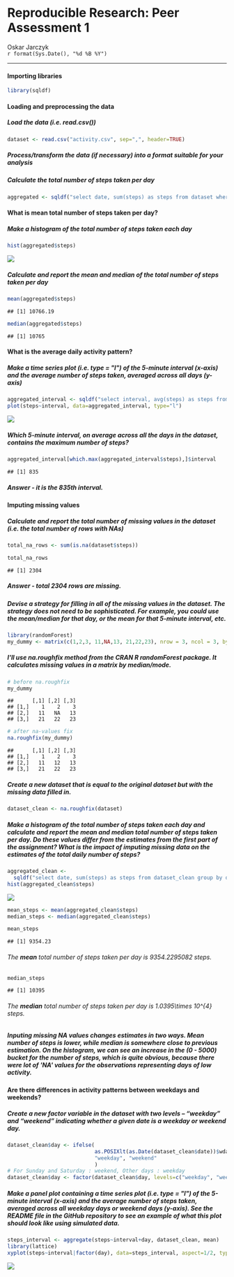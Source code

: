 # Reproducible Research: Peer Assessment 1
Oskar Jarczyk  
`r format(Sys.Date(), "%d %B %Y")`  

******

#### Importing libraries


```r
library(sqldf)
```

#### Loading and preprocessing the data

##### Load the data (i.e. read.csv())


```r
dataset <- read.csv("activity.csv", sep=",", header=TRUE)
```

##### Process/transform the data (if necessary) into a format suitable for your analysis
##### Calculate the total number of steps taken per day


```r
aggregated <- sqldf("select date, sum(steps) as steps from dataset where steps is not NULL group by date order by date asc")
```

#### What is mean total number of steps taken per day?

##### Make a histogram of the total number of steps taken each day


```r
hist(aggregated$steps)
```

![](PA1_template_files/figure-html/unnamed-chunk-4-1.png)<!-- -->

##### Calculate and report the mean and median of the total number of steps taken per day


```r
mean(aggregated$steps)
```

```
## [1] 10766.19
```

```r
median(aggregated$steps)
```

```
## [1] 10765
```

#### What is the average daily activity pattern?

##### Make a time series plot (i.e. type = "l") of the 5-minute interval (x-axis) and the average number of steps taken, averaged across all days (y-axis)


```r
aggregated_interval <- sqldf("select interval, avg(steps) as steps from dataset where interval is not NULL group by interval order by interval asc")
plot(steps~interval, data=aggregated_interval, type="l")
```

![](PA1_template_files/figure-html/unnamed-chunk-6-1.png)<!-- -->

##### Which 5-minute interval, on average across all the days in the dataset, contains the maximum number of steps? 


```r
aggregated_interval[which.max(aggregated_interval$steps),]$interval
```

```
## [1] 835
```

##### Answer - it is the *835th* interval.

#### Imputing missing values

##### Calculate and report the total number of missing values in the dataset (i.e. the total number of rows with NAs)


```r
total_na_rows <- sum(is.na(dataset$steps))
```


```r
total_na_rows
```

```
## [1] 2304
```

##### Answer - total 2304 rows are missing.

##### Devise a strategy for filling in all of the missing values in the dataset. The strategy does not need to be sophisticated. For example, you could use the mean/median for that day, or the mean for that 5-minute interval, etc.


```r
library(randomForest)
my_dummy <- matrix(c(1,2,3, 11,NA,13, 21,22,23), nrow = 3, ncol = 3, byrow = TRUE)
```

##### I'll use na.roughfix method from the CRAN R randomForest package. It calculates missing values in a matrix by median/mode. 


```r
# before na.roughfix
my_dummy
```

```
##      [,1] [,2] [,3]
## [1,]    1    2    3
## [2,]   11   NA   13
## [3,]   21   22   23
```

```r
# after na-values fix
na.roughfix(my_dummy)
```

```
##      [,1] [,2] [,3]
## [1,]    1    2    3
## [2,]   11   12   13
## [3,]   21   22   23
```

##### Create a new dataset that is equal to the original dataset but with the missing data filled in.


```r
dataset_clean <- na.roughfix(dataset)
```

##### Make a histogram of the total number of steps taken each day and calculate and report the **mean** and **median** total number of steps taken per day. Do these values differ from the estimates from the first part of the assignment? What is the impact of imputing missing data on the estimates of the total daily number of steps?


```r
aggregated_clean <- 
  sqldf("select date, sum(steps) as steps from dataset_clean group by date order by date asc")
hist(aggregated_clean$steps)
```

![](PA1_template_files/figure-html/unnamed-chunk-13-1.png)<!-- -->

```r
mean_steps <- mean(aggregated_clean$steps)
median_steps <- median(aggregated_clean$steps)
```


```r
mean_steps
```

```
## [1] 9354.23
```

###### The **mean** total number of steps taken per day is 9354.2295082 steps.


```r
median_steps
```

```
## [1] 10395
```

###### The **median** total number of steps taken per day is 1.0395\times 10^{4} steps.

##### Inputing missing NA values changes estimates in two ways. Mean number of steps is lower, while median is somewhere close to previous estimation. On the histogram, we can see an increase in the (0 - 5000) bucket for the number of steps, which is quite obvious, because there were lot of 'NA' values for the observations representing days of low activity.

#### Are there differences in activity patterns between weekdays and weekends?

##### Create a new factor variable in the dataset with two levels – “weekday” and “weekend” indicating whether a given date is a weekday or weekend day.


```r
dataset_clean$day <- ifelse(
                            as.POSIXlt(as.Date(dataset_clean$date))$wday%%6 != 0,
                            "weekday", "weekend"
                            )
# For Sunday and Saturday : weekend, Other days : weekday 
dataset_clean$day <- factor(dataset_clean$day, levels=c("weekday", "weekend"))
```

##### Make a panel plot containing a time series plot (i.e. type = "l") of the 5-minute interval (x-axis) and the average number of steps taken, averaged across all weekday days or weekend days (y-axis). See the README file in the GitHub repository to see an example of what this plot should look like using simulated data.


```r
steps_interval <- aggregate(steps~interval+day, dataset_clean, mean)
library(lattice)
xyplot(steps~interval|factor(day), data=steps_interval, aspect=1/2, type="l")
```

![](PA1_template_files/figure-html/unnamed-chunk-17-1.png)<!-- -->

